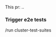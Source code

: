 This pr: ..

### Trigger e2e tests
<!--
We currently have one pipeline that tests both cluster creation and cluster upgrades. You can trigger this pipeline by writing this commands in a pull request comment or description
- `/run cluster-test-suites`
If for some reason you want to skip the e2e tests, remove the following line.

Note: Tests are not automatically executed when creating a draft PR
If you do want to trigger the tests while still in draft then please add a comment with the trigger.

Full docs and all optional params can be found at: https://github.com/giantswarm/cluster-test-suites#%EF%B8%8F-running-tests-in-ci
-->

/run cluster-test-suites
